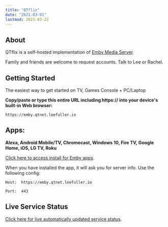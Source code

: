```yaml
---
title: "QTflix"
date: "2021-03-01"
lastmod: 2021-03-22
---
```


## About

QTflix is a self-hosted implementation of [Emby Media Server](https://emby.media/).

Family and friends are welcome to request accounts. Talk to Lee or Rachel.


## Getting Started

The easiest way to get started on TV, Games Console + PC/Laptop

**Copy/paste or type this entire URL including https:// into your device's built-in Web browser:**

```
https://emby.qtnet.leefuller.io
```

## Apps: 
**Alexa, Android Mobile/TV, Chromecast, Windows 10, Fire TV, Google Home, iOS, LG TV, Roku**

[Click here to access install for Emby apps](https://support.emby.media/support/solutions/44000610499).

When you have installed the app, it will ask you for server info. Use the following config:

    Host:  https://emby.qtnet.leefuller.io

    Port:  443

## Live Service Status

[Click here for live automatically updated service status](https://uptime.statuscake.com/?TestID=zxyFr0T0gb).


